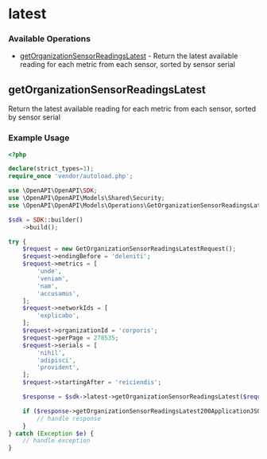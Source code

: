 # latest

### Available Operations

* [getOrganizationSensorReadingsLatest](#getorganizationsensorreadingslatest) - Return the latest available reading for each metric from each sensor, sorted by sensor serial

## getOrganizationSensorReadingsLatest

Return the latest available reading for each metric from each sensor, sorted by sensor serial

### Example Usage

```php
<?php

declare(strict_types=1);
require_once 'vendor/autoload.php';

use \OpenAPI\OpenAPI\SDK;
use \OpenAPI\OpenAPI\Models\Shared\Security;
use \OpenAPI\OpenAPI\Models\Operations\GetOrganizationSensorReadingsLatestRequest;

$sdk = SDK::builder()
    ->build();

try {
    $request = new GetOrganizationSensorReadingsLatestRequest();
    $request->endingBefore = 'deleniti';
    $request->metrics = [
        'unde',
        'veniam',
        'nam',
        'accusamus',
    ];
    $request->networkIds = [
        'explicabo',
    ];
    $request->organizationId = 'corporis';
    $request->perPage = 278535;
    $request->serials = [
        'nihil',
        'adipisci',
        'provident',
    ];
    $request->startingAfter = 'reiciendis';

    $response = $sdk->latest->getOrganizationSensorReadingsLatest($request);

    if ($response->getOrganizationSensorReadingsLatest200ApplicationJSONObjects !== null) {
        // handle response
    }
} catch (Exception $e) {
    // handle exception
}
```

